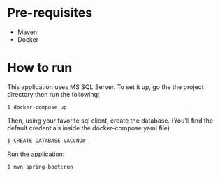 # Pre-requisites
  - Maven
  - Docker



# How to run
This application uses MS SQL Server. To set it up, go the the project directory then run the following:

```sh
$ docker-compose up
```

Then, using your favorite sql client, create the database. (You'll find the default credentials inside the docker-compose.yaml file)
```sh
$ CREATE DATABASE VACCNOW
```

Run the application:
```sh
$ mvn spring-boot:run
```

